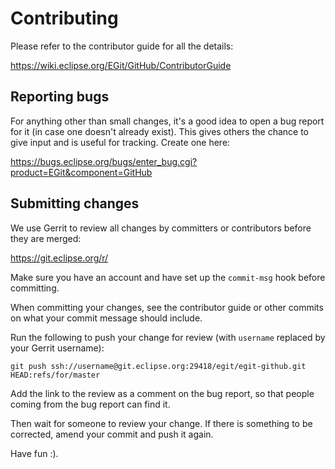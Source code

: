 Contributing
============

Please refer to the contributor guide for all the details:

https://wiki.eclipse.org/EGit/GitHub/ContributorGuide


Reporting bugs
--------------

For anything other than small changes, it's a good idea to open a bug
report for it (in case one doesn't already exist). This gives others the
chance to give input and is useful for tracking. Create one here:

https://bugs.eclipse.org/bugs/enter_bug.cgi?product=EGit&component=GitHub


Submitting changes
------------------

We use Gerrit to review all changes by committers or contributors before
they are merged:

https://git.eclipse.org/r/

Make sure you have an account and have set up the `commit-msg` hook
before committing.

When committing your changes, see the contributor guide or other commits
on what your commit message should include.

Run the following to push your change for review (with `username`
replaced by your Gerrit username):

    git push ssh://username@git.eclipse.org:29418/egit/egit-github.git HEAD:refs/for/master

Add the link to the review as a comment on the bug report, so that
people coming from the bug report can find it.

Then wait for someone to review your change. If there is something to be
corrected, amend your commit and push it again.

Have fun :).
